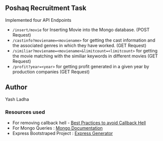 ## Poshaq Recruitment Task

Implemented four API Endpoints

* `/insert/movie` for Inserting Movie into the Mongo database. (POST Request)
* `/castinfo?moviename=<moviename>` for getting the cast information and the associated genres in which they have worked. (GET Request)
* `/similiar?moviename=<moviename>&limitcount=<limitcount>` for getting the movie matching with the similiar keywords in different movies (GET Request)
* `/profit?year=<year>` for getting profit generated in a given year by production companies (GET Request)

## Author
Yash Ladha


### Resources used
* For removing callback hell - [Best Practices to avoid Callback Hell](https://blog.risingstack.com/node-js-async-best-practices-avoiding-callback-hell-node-js-at-scale/)
* For Mongo Queries : [Mongo Documentation](https://docs.mongodb.com/)
* Express Bootstraped Project : [Express Generator](https://expressjs.com/en/starter/generator.html)

